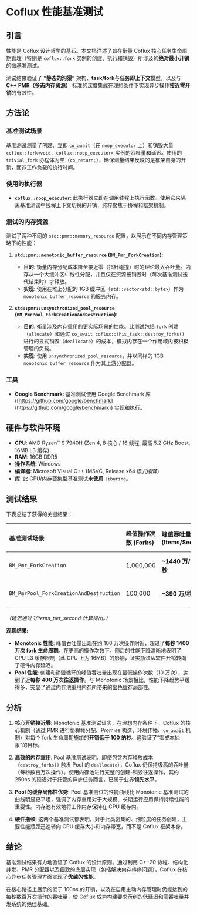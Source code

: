 # Coflux 性能基准测试

## 引言

性能是 Coflux 设计哲学的基石。本文档详述了旨在衡量 Coflux 核心任务生命周期管理（特别是 `coflux::fork` 实例的创建、执行和销毁）所涉及的**绝对最小开销**的微基准测试。

测试结果验证了 **“静态的沟渠”** 架构、**task/fork与任务即上下文**模型，以及与 **C++ PMR（多态内存资源）** 标准的深度集成在理想条件下实现异步操作**接近零开销**的有效性。

## 方法论

### 基准测试场景

基准测试测量了创建、立即 `co_await`（在 `noop_executor` 上）和销毁大量 `coflux::fork<void, coflux::noop_executor>` 实例的吞吐量和延迟。使用的 `trivial_fork` 协程体为空（`co_return;`），确保测量结果反映的是框架自身的开销，而非工作负载的执行时间。

### 使用的执行器

* **`coflux::noop_executor`**: 此执行器立即在调用线程上执行函数。使用它来隔离基准测试中线程上下文切换的开销，纯粹聚焦于协程和框架机制。

### 测试的内存资源

测试了两种不同的 `std::pmr::memory_resource` 配置，以展示在不同内存管理策略下的性能：

1.  **`std::pmr::monotonic_buffer_resource` (`BM_Pmr_ForkCreation`)**:
    * **目的**: 衡量内存分配成本降至接近零（指针碰撞）时的理论最大吞吐量。内存从一个大缓冲区中线性分配，并且仅在资源被销毁时（每次基准测试迭代结束时）才释放。
    * **实现**: 使用在堆上分配的 1GB 缓冲区（`std::vector<std::byte>`）作为 `monotonic_buffer_resource` 的服务内存。

2.  **`std::pmr::unsynchronized_pool_resource` (`BM_PmrPool_ForkCreationAndDestruction`)**:
    * **目的**: 衡量涉及内存重用的更实际场景的性能。此测试包括 `fork` 创建（`allocate`）和通过 `co_await coflux::this_task::destroy_forks()` 进行的显式销毁（`deallocate`）的成本，模拟内存在一个作用域内被积极管理的负载。
    * **实现**: 使用 `unsynchronized_pool_resource`，并以同样的 1GB `monotonic_buffer_resource` 作为其上游分配器。

### 工具

* **Google Benchmark**: 基准测试使用 Google Benchmark 库 ([https://github.com/google/benchmark](https://github.com/google/benchmark)) 实现和执行。

## 硬件与软件环境

* **CPU**: AMD Ryzen™ 9 7940H (Zen 4, 8 核心 / 16 线程, 最高 5.2 GHz Boost, 16MB L3 缓存)
* **RAM**: 16GB DDR5
* **操作系统**: Windows
* **编译器**: Microsoft Visual C++ (MSVC, Release x64 模式编译)
* **库**: 此 CPU/内存密集型基准测试**未使用** `liburing`。

## 测试结果

下表总结了获得的关键结果：

| 基准测试场景 | 峰值操作次数 (Forks) | 峰值吞吐量 (Items/Sec) | 约峰值延迟 (CPU Time/Op) | 备注 |
| :--- | :--- | :--- | :--- | :--- |
| `BM_Pmr_ForkCreation` | 1,000,000 | **~1440 万/秒** | **~69 纳秒** | Monotonic 分配器，仅创建 |
| `BM_PmrPool_ForkCreationAndDestruction` | 100,000 | **~390 万/秒** | **~256 纳秒** | Pool 分配器，创建 + 销毁 |

*（延迟通过 $1 / \text{items\_per\_second}$ 计算得出。）*

**观察结果:**

* **Monotonic 性能**: 峰值吞吐量出现在约 100 万次操作附近，超过了**每秒 1400 万次 fork 生命周期**。在更高的操作次数下，随后的性能下降清晰地表明了 CPU L3 缓存限制（此 CPU 上为 16MB）的影响，证实瓶颈从软件开销转向了硬件内存延迟。
* **Pool 性能**: 创建和销毁循环的峰值吞吐量出现在最低操作次数（10 万次），达到了近**每秒 400 万次往返操作**。与 Monotonic 场景相比，性能下降趋势平缓得多，突显了通过内存池重用内存所带来的出色缓存局部性。

## 分析

1.  **核心开销接近零**: Monotonic 基准测试证实，在理想内存条件下，Coflux 的核心机制（通过 PMR 进行协程帧分配、Promise 构造、环境传播、`co_await` 机制）对每个 fork 生命周期施加的**开销低于 100 纳秒**。这验证了“零成本抽象”的目标。

2.  **高效的内存重用**: Pool 基准测试表明，即使包含内存释放成本（`destroy_forks()` 触发 Pool 的 `deallocate`），Coflux 仍保持极高的吞吐量（每秒数百万次操作）。使用内存池进行完整的创建-销毁往返操作，其约 250ns 的延迟对于托管的异步任务而言，已属于业界**领先水平**。

3.  **Pool 的缓存局部性优势**: Pool 基准测试的性能曲线比 Monotonic 基准测试的曲线明显更平坦，强调了内存重用对于大规模、长期运行应用保持持续性能的重要性。内存池有效地将工作内存保持在 CPU 缓存内。

4.  **硬件瓶颈**: 这两个基准测试都表明，对于此类密集的、细粒度的任务创建，主要性能瓶颈迅速转向 CPU 缓存大小和内存带宽，而不是 Coflux 框架本身。

## 结论

基准测试结果有力地验证了 Coflux 的设计原则。通过利用 C++20 协程、结构化并发、PMR 分配器以及细致的底层实现（包括解决内存排序问题），Coflux 在核心异步任务管理方面实现了**优越的性能**。

在核心路径上展示的低于 100ns 的开销，以及在启用主动内存管理时仍能达到的每秒数百万次操作的吞吐量，使 Coflux 成为构建要求苛刻的低延迟和高吞吐量并发系统的绝佳基础。